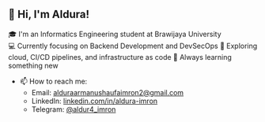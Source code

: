 ## 👋 Hi, I'm Aldura!
🎓 I'm an Informatics Engineering student at Brawijaya University  
💻 Currently focusing on Backend Development and DevSecOps 
🚀 Exploring cloud, CI/CD pipelines, and infrastructure as code
🌱 Always learning something new
- 📫 How to reach me:  
  - Email: alduraarmanushaufaimron2@gmail.com  
  - LinkedIn: [linkedin.com/in/aldura-imron](https://www.linkedin.com/in/aldura-imron)
  - Telegram: [@aldur4_imron](https://www.instagram.com/aldur4_imron)  

